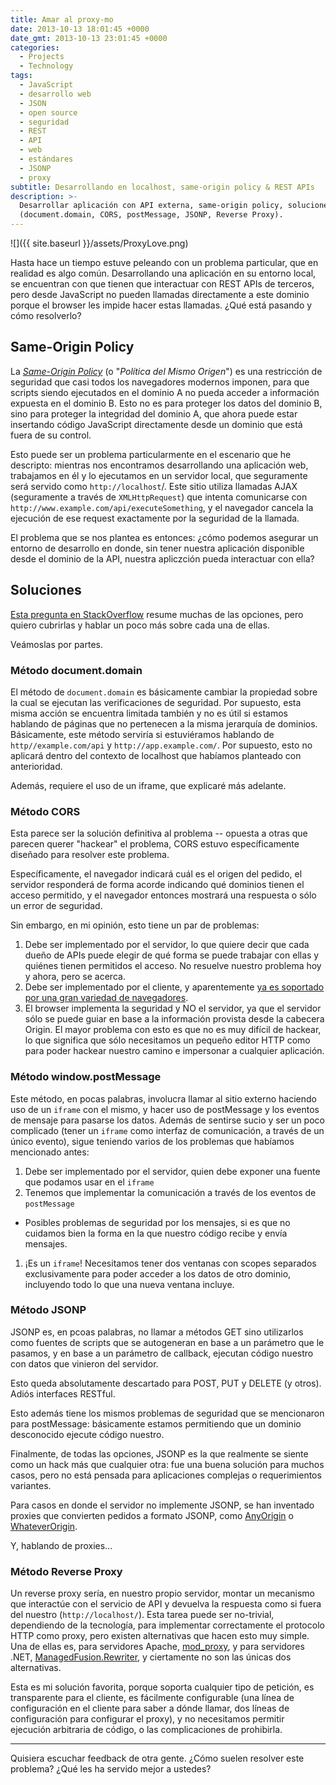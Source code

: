 ```yaml
---
title: Amar al proxy-mo
date: 2013-10-13 18:01:45 +0000
date_gmt: 2013-10-13 23:01:45 +0000
categories:
  - Projects
  - Technology
tags:
  - JavaScript
  - desarrollo web
  - JSON
  - open source
  - seguridad
  - REST
  - API
  - web
  - estándares
  - JSONP
  - proxy
subtitle: Desarrollando en localhost, same-origin policy & REST APIs
description: >-
  Desarrollar aplicación con API externa, same-origin policy, soluciones
  (document.domain, CORS, postMessage, JSONP, Reverse Proxy).
---
```



![]({{ site.baseurl }}/assets/ProxyLove.png)

Hasta hace un tiempo estuve peleando con un problema particular, que en realidad es algo común. Desarrollando una aplicación en su entorno local, se encuentran con que tienen que interactuar con REST APIs de terceros, pero desde JavaScript no pueden llamadas directamente a este dominio porque el browser les impide hacer estas llamadas.  ¿Qué está pasando y cómo resolverlo?

<!--more-->

## Same-Origin Policy

La [_Same-Origin Policy_](http://en.wikipedia.org/wiki/Same-origin_policy) (o "_Política del Mismo Origen_") es una restricción de seguridad que casi todos los navegadores modernos imponen, para que scripts siendo ejecutados en el dominio A no pueda acceder a información expuesta en el dominio B. Esto no es para proteger los datos del dominio B, sino para proteger la integridad del dominio A, que ahora puede estar insertando código JavaScript directamente desde un dominio que está fuera de su control.

Esto puede ser un problema particularmente en el escenario que he descripto: mientras nos encontramos desarrollando una aplicación web, trabajamos en él y lo ejecutamos en un servidor local, que seguramente será servido como `http://localhost`/. Este sitio utiliza llamadas AJAX (seguramente a través de `XMLHttpRequest`) que intenta comunicarse con `http://www.example.com/api/executeSomething`, y el navegador cancela la ejecución de ese request exactamente por la seguridad de la llamada.

El problema que se nos plantea es entonces:  ¿cómo podemos asegurar un entorno de desarrollo en donde, sin tener nuestra aplicación disponible desde el dominio de la API, nuestra apliczción pueda interactuar con ella?

## Soluciones

[Esta pregunta en StackOverflow](http://stackoverflow.com/questions/3076414/ways-to-circumvent-the-same-origin-policy) resume muchas de las opciones, pero quiero cubrirlas y hablar un poco más sobre cada una de ellas.

Veámoslas por partes.

### Método document.domain

El método de `document.domain` es básicamente cambiar la propiedad sobre la cual se ejecutan las verificaciones de seguridad. Por supuesto, esta misma acción se encuentra limitada también y no es útil si estamos hablando de páginas que no pertenecen a la misma jerarquía de dominios. Básicamente, este método serviría si estuviéramos hablando de `http//example.com/api` y `http://app.example.com/`. Por supuesto, esto no aplicará dentro del contexto de localhost que habíamos planteado con anterioridad.

Además, requiere el uso de un iframe, que explicaré más adelante.

### Método CORS

Esta parece ser la solución definitiva al problema -- opuesta a otras que parecen querer "hackear" el problema, CORS estuvo específicamente diseñado para resolver este problema.

Específicamente, el navegador indicará cuál es el origen del pedido, el servidor responderá de forma acorde indicando qué dominios tienen el acceso permitido, y el navegador entonces mostrará una respuesta o sólo un error de seguridad.

Sin embargo, en mi opinión, esto tiene un par de problemas:

1. Debe ser implementado por el servidor, lo que quiere decir que cada dueño de APIs puede elegir de qué forma se puede trabajar con ellas y quiénes tienen permitidos el acceso. No resuelve nuestro problema hoy y ahora, pero se acerca.
1. Debe ser implementado por el cliente, y aparentemente [ya es soportado por una gran variedad de navegadores](http://caniuse.com/cors).
1. El browser implementa la seguridad y NO el servidor, ya que el servidor sólo se puede guiar en base a la información provista desde la cabecera Origin. El mayor problema con esto es que no es muy difícil de hackear, lo que significa que sólo necesitamos un pequeño editor HTTP como para poder hackear nuestro camino e impersonar a cualquier aplicación.

### Método window.postMessage

Este método, en pocas palabras, involucra llamar al sitio externo haciendo uso de un `iframe` con el mismo, y hacer uso de postMessage y los eventos de mensaje para pasarse los datos. Además de sentirse sucio y ser un poco complicado (tener un `iframe` como interfaz de comunicación, a través de un único evento), sigue teniendo varios de los problemas que habíamos mencionado antes:

1. Debe ser implementado por el servidor, quien debe exponer una fuente que podamos usar en el `iframe`
1. Tenemos que implementar la comunicación a través de los eventos de `postMessage`
- Posibles problemas de seguridad por los mensajes, si es que no cuidamos bien la forma en la que nuestro código recibe y envía mensajes.
1. ¡Es un `iframe`! Necesitamos tener dos ventanas con scopes separados exclusivamente para poder acceder a los datos de otro dominio, incluyendo todo lo que una nueva ventana incluye.

### Método JSONP

JSONP es, en pcoas palabras, no llamar a métodos GET sino utilizarlos como fuentes de scripts que se autogeneran en base a un parámetro que le pasamos, y en base a un parámetro de callback, ejecutan código nuestro con datos que vinieron del servidor.

Esto queda absolutamente descartado para POST, PUT y DELETE (y otros). Adiós interfaces RESTful.

Esto además tiene los mismos problemas de seguridad que se mencionaron para postMessage: básicamente estamos permitiendo que un dominio desconocido ejecute código nuestro.

Finalmente, de todas las opciones, JSONP es la que realmente se siente como un hack más que cualquier otra: fue una buena solución para muchos casos, pero no está pensada para aplicaciones complejas o requerimientos variantes.

Para casos en donde el servidor no implemente JSONP, se han inventado proxies que convierten pedidos a formato JSONP, como [AnyOrigin](http://anyorigin.com/) o [WhateverOrigin](http://whateverorigin.org/).

Y, hablando de proxies...

### Método Reverse Proxy

Un reverse proxy sería, en nuestro propio servidor, montar un mecanismo que interactúe con el servicio de API y devuelva la respuesta como si fuera del nuestro (`http://localhost/`). Esta tarea puede ser no-trivial, dependiendo de la tecnología, para implementar correctamente el protocolo HTTP como proxy, pero existen alternativas que hacen esto muy simple. Una de ellas es, para servidores Apache, [mod_proxy](http://httpd.apache.org/docs/2.2/mod/mod_proxy.html), y para servidores .NET, [ManagedFusion.Rewriter](https://github.com/managedfusion/managedfusion-rewriter), y ciertamente no son las únicas dos alternativas.

Esta es mi solución favorita, porque soporta cualquier tipo de petición, es transparente para el cliente, es fácilmente configurable (una línea de configuración en el cliente para saber a dónde llamar, dos líneas de configuración para configurar el proxy), y no necesitamos permitir ejecución arbitraria de código, o las complicaciones de prohibirla.

---

Quisiera escuchar feedback de otra gente.  ¿Cómo suelen resolver este problema?  ¿Qué les ha servido mejor a ustedes?
